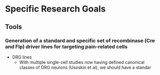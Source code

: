 # Specific Research Goals

## Tools

### Generation of a standard and specific set of recombinase (Cre and Flp) driver lines for targeting pain-related cells
- DRG lines
    - With multiple single-cell studies now having defined canonical classes of DRG neurons (Usoskin et al), we should have a standar

